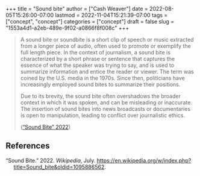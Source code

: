 +++
title = "Sound bite"
author = ["Cash Weaver"]
date = 2022-08-05T15:26:00-07:00
lastmod = 2022-11-04T15:21:39-07:00
tags = ["concept", "concept"]
categories = ["concept"]
draft = false
slug = "1553a4d1-a2eb-489e-9f02-a0866f8f008c"
+++

> A sound bite or soundbite is a short clip of speech or music extracted from a longer piece of audio, often used to promote or exemplify the full length piece. In the context of journalism, a sound bite is characterized by a short phrase or sentence that captures the essence of what the speaker was trying to say, and is used to summarize information and entice the reader or viewer. The term was coined by the U.S. media in the 1970s. Since then, politicians have increasingly employed sound bites to summarize their positions.
>
> Due to its brevity, the sound bite often overshadows the broader context in which it was spoken, and can be misleading or inaccurate. The insertion of sound bites into news broadcasts or documentaries is open to manipulation, leading to conflict over journalistic ethics.
>
> (<a href="#citeproc_bib_item_1">“Sound Bite” 2022</a>)

## References

<style>.csl-entry{text-indent: -1.5em; margin-left: 1.5em;}</style><div class="csl-bib-body">
  <div class="csl-entry"><a id="citeproc_bib_item_1"></a>“Sound Bite.” 2022. <i>Wikipedia</i>, July. <a href="https://en.wikipedia.org/w/index.php?title=Sound_bite&oldid=1095886562">https://en.wikipedia.org/w/index.php?title=Sound_bite&#38;oldid=1095886562</a>.</div>
</div>
